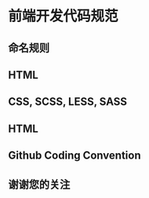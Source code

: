 # 前端开发代码规范

## 命名规则

## HTML

## CSS, SCSS, LESS, SASS

## HTML

## Github Coding Convention


## 谢谢您的关注
